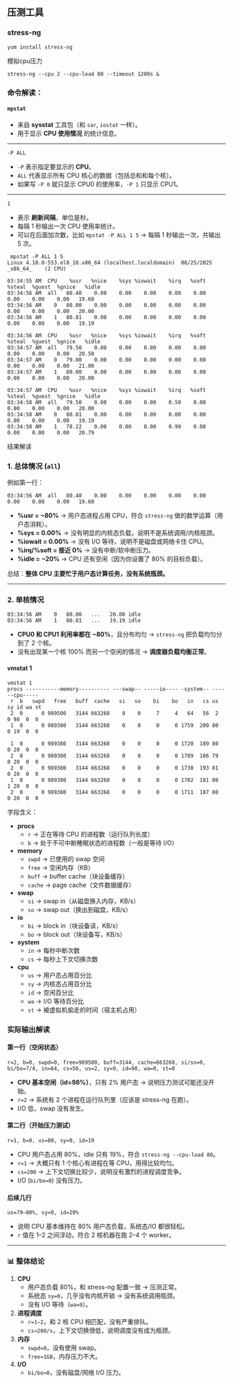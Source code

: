 ## 压测工具

### stress-ng 

```
yum install stress-ng
```

模拟cpu压力

```
stress-ng --cpu 2 --cpu-load 80 --timeout 1200s &
```

### 命令解读：

#### `mpstat`

- 来自 **sysstat** 工具包（和 `sar`, `iostat` 一样）。
- 用于显示 **CPU 使用情况** 的统计信息。

------

`-P ALL`

- `-P` 表示指定要显示的 **CPU**。
- `ALL` 代表显示所有 CPU 核心的数据（包括总和和每个核）。
- 如果写 `-P 0` 就只显示 CPU0 的使用率，`-P 1` 只显示 CPU1。

------

 `1`

- 表示 **刷新间隔**，单位是秒。
- 每隔 1 秒输出一次 CPU 使用率统计。
- 可以在后面加次数，比如 `mpstat -P ALL 1 5` → 每隔 1 秒输出一次，共输出 5 次。

```
 mpstat -P ALL 1 5
Linux 4.18.0-553.el8_10.x86_64 (localhost.localdomain) 	08/25/2025 	_x86_64_	(2 CPU)

03:34:55 AM  CPU    %usr   %nice    %sys %iowait    %irq   %soft  %steal  %guest  %gnice   %idle
03:34:56 AM  all   80.40    0.00    0.00    0.00    0.00    0.00    0.00    0.00    0.00   19.60
03:34:56 AM    0   80.00    0.00    0.00    0.00    0.00    0.00    0.00    0.00    0.00   20.00
03:34:56 AM    1   80.81    0.00    0.00    0.00    0.00    0.00    0.00    0.00    0.00   19.19

03:34:56 AM  CPU    %usr   %nice    %sys %iowait    %irq   %soft  %steal  %guest  %gnice   %idle
03:34:57 AM  all   79.50    0.00    0.00    0.00    0.00    0.00    0.00    0.00    0.00   20.50
03:34:57 AM    0   79.00    0.00    0.00    0.00    0.00    0.00    0.00    0.00    0.00   21.00
03:34:57 AM    1   80.00    0.00    0.00    0.00    0.00    0.00    0.00    0.00    0.00   20.00

03:34:57 AM  CPU    %usr   %nice    %sys %iowait    %irq   %soft  %steal  %guest  %gnice   %idle
03:34:58 AM  all   79.50    0.00    0.00    0.00    0.50    0.00    0.00    0.00    0.00   20.00
03:34:58 AM    0   80.81    0.00    0.00    0.00    0.00    0.00    0.00    0.00    0.00   19.19
03:34:58 AM    1   78.22    0.00    0.00    0.00    0.99    0.00    0.00    0.00    0.00   20.79

```

 结果解读

### **1. 总体情况 (`all`)**

例如第一行：

```
03:34:56 AM  all   80.40    0.00    0.00    0.00    0.00    0.00    0.00    0.00    0.00   19.60
```

- **%usr = ~80%** → 用户态进程占用 CPU，符合 `stress-ng` 做的数学运算（用户态消耗）。
- **%sys = 0.00%** → 没有明显的内核态负载，说明不是系统调用/内核瓶颈。
- **%iowait = 0.00%** → 没有 I/O 等待，说明不是磁盘或网络卡住 CPU。
- **%irq/%soft = 接近 0%** → 没有中断/软中断压力。
- **%idle = ~20%** → CPU 还有空闲（因为你设置了 80% 的目标负载）。

总结：**整体 CPU 主要忙于用户态计算任务，没有系统瓶颈。**

------

### **2. 单核情况**

```
03:34:56 AM    0   80.00   ...   20.00 idle
03:34:56 AM    1   80.81   ...   19.19 idle
```

- **CPU0 和 CPU1 利用率都在 ~80%**，且分布均匀 → `stress-ng` 把负载均匀分到了 2 个核。
- 没有出现某一个核 100% 而另一个空闲的情况 → **调度器负载均衡正常**。



#### vmstat 1

```
vmstat 1
procs -----------memory---------- ---swap-- -----io---- -system-- ------cpu-----
 r  b   swpd   free   buff  cache   si   so    bi    bo   in   cs us sy id wa st
 2  0      0 989500   3144 663268    0    0     7     4   64   56  2  0 98  0  0
 1  0      0 989380   3144 663268    0    0     0     0 1759  200 80  0 19  0  0

 1  0      0 989380   3144 663268    0    0     0     0 1720  189 80  0 20  0  0
 2  0      0 989380   3144 663268    0    0     0     0 1709  186 79  0 20  0  0
 2  0      0 989380   3144 663268    0    0     0     0 1738  193 81  0 20  0  0
 1  0      0 989380   3144 663268    0    0     0     0 1702  181 80  1 20  0  0
 2  0      0 989380   3144 663268    0    0     0     0 1711  187 80  0 20  0  0
```

字段含义：

- **procs**
  - `r` → 正在等待 CPU 的进程数（运行队列长度）
  - `b` → 处于不可中断睡眠状态的进程数（一般是等待 I/O）
- **memory**
  - `swpd` → 已使用的 swap 空间
  - `free` → 空闲内存（KB）
  - `buff` → buffer cache（块设备缓存）
  - `cache` → page cache（文件数据缓存）
- **swap**
  - `si` → swap in（从磁盘换入内存，KB/s）
  - `so` → swap out（换出到磁盘，KB/s）
- **io**
  - `bi` → block in（块设备读，KB/s）
  - `bo` → block out（块设备写，KB/s）
- **system**
  - `in` → 每秒中断次数
  - `cs` → 每秒上下文切换次数
- **cpu**
  - `us` → 用户态占用百分比
  - `sy` → 内核态占用百分比
  - `id` → 空闲百分比
  - `wa` → I/O 等待百分比
  - `st` → 被虚拟机偷走的时间（宿主机占用）

### **实际输出解读**

#### 第一行（空闲状态）

```
r=2, b=0, swpd=0, free=989500, buff=3144, cache=663268, si/so=0, bi/bo=7/4, in=64, cs=56, us=2, sy=0, id=98, wa=0, st=0
```

- **CPU 基本空闲（id=98%）**，只有 2% 用户态 → 说明压力测试可能还没开始。
- `r=2` → 系统有 2 个进程在运行队列里（应该是 stress-ng 在跑）。
- I/O 低，swap 没有发生。

#### 第二行（开始压力测试）

```
r=1, b=0, us=80, sy=0, id=19
```

- CPU 用户态占用 80%，idle 只有 19%，符合 `stress-ng --cpu-load 80`。
- `r=1` → 大概只有 1 个核心有进程在等 CPU，用得比较均匀。
- `cs=200` → 上下文切换比较少，说明没有激烈的进程调度竞争。
- I/O (`bi/bo=0`) 没有压力。

#### 后续几行

```
us=79~80%, sy=0, id=20%
```

- 说明 CPU 基本维持在 80% 用户态负载，系统态/IO 都很轻松。
- `r` 值在 1–2 之间浮动，符合 2 核机器在跑 2–4 个 worker。

------

### 📊 **整体结论**

1. **CPU**
   - 用户态负载 80%，和 stress-ng 配置一致 → 压测正常。
   - 系统态 `sy=0`，几乎没有内核开销 → 没有系统调用瓶颈。
   - 没有 I/O 等待（`wa=0`）。
2. **进程调度**
   - `r=1~2`，和 2 核 CPU 相匹配，没有严重排队。
   - `cs≈200/s`，上下文切换很低，说明调度没有成为瓶颈。
3. **内存**
   - `swpd=0`，没有使用 swap。
   - `free≈1GB`，内存压力不大。
4. **I/O**
   - `bi/bo≈0`，没有磁盘/网络 I/O 压力。